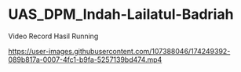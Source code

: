 # UAS_DPM_Indah-Lailatul-Badriah
Video Record Hasil Running

https://user-images.githubusercontent.com/107388046/174249392-089b817a-0007-4fc1-b9fa-5257139bd474.mp4

